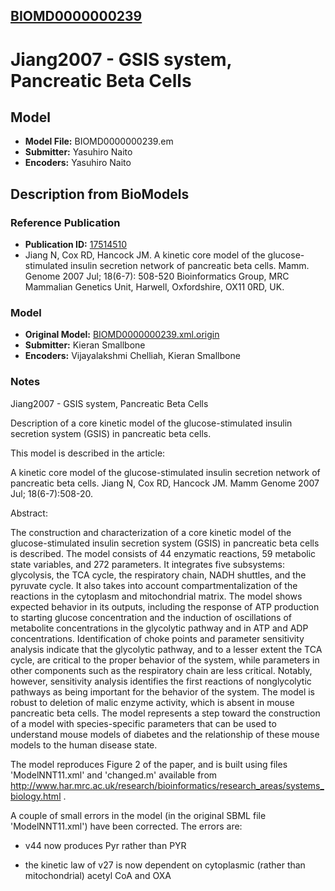 [BIOMD0000000239](http://www.ebi.ac.uk/biomodels-main/BIOMD0000000239)
----------------------------------------------------------------------
Jiang2007 - GSIS system, Pancreatic Beta Cells
======================================================================

Model
-----

* **Model File:** BIOMD0000000239.em
* **Submitter:** Yasuhiro Naito
* **Encoders:** Yasuhiro Naito

Description from BioModels
--------------------------

### Reference Publication

* **Publication ID:** [17514510](http://www.ncbi.nlm.nih.gov/pubmed/17514510)
* Jiang N, Cox RD, Hancock JM. 
A kinetic core model of the glucose-stimulated insulin secretion network of pancreatic beta cells. 
Mamm. Genome 2007 Jul; 18(6-7): 508-520 
Bioinformatics Group, MRC Mammalian Genetics Unit, Harwell, Oxfordshire, OX11 0RD, UK.

### Model

* **Original Model:** [BIOMD0000000239.xml.origin](http://www.ebi.ac.uk/biomodels/models-main/publ/BIOMD0000000239/BIOMD0000000239.xml.origin)
* **Submitter:** Kieran Smallbone
* **Encoders:** Vijayalakshmi Chelliah, Kieran Smallbone

### Notes

Jiang2007 - GSIS system, Pancreatic Beta Cells

Description of a core kinetic model of the glucose-stimulated insulin secretion system (GSIS) in pancreatic beta cells.

This model is described in the article:

A kinetic core model of the glucose-stimulated insulin secretion network of pancreatic beta cells.
Jiang N, Cox RD, Hancock JM.
Mamm Genome 2007 Jul; 18(6-7):508-20.

Abstract:

The construction and characterization of a core kinetic model of the glucose-stimulated insulin secretion system (GSIS) in pancreatic beta cells is described. The model consists of 44 enzymatic reactions, 59 metabolic state variables, and 272 parameters. It integrates five subsystems: glycolysis, the TCA cycle, the respiratory chain, NADH shuttles, and the pyruvate cycle. It also takes into account compartmentalization of the reactions in the cytoplasm and mitochondrial matrix. The model shows expected behavior in its outputs, including the response of ATP production to starting glucose concentration and the induction of oscillations of metabolite concentrations in the glycolytic pathway and in ATP and ADP concentrations. Identification of choke points and parameter sensitivity analysis indicate that the glycolytic pathway, and to a lesser extent the TCA cycle, are critical to the proper behavior of the system, while parameters in other components such as the respiratory chain are less critical. Notably, however, sensitivity analysis identifies the first reactions of nonglycolytic pathways as being important for the behavior of the system. The model is robust to deletion of malic enzyme activity, which is absent in mouse pancreatic beta cells. The model represents a step toward the construction of a model with species-specific parameters that can be used to understand mouse models of diabetes and the relationship of these mouse models to the human disease state.

The model reproduces Figure 2 of the paper, and is built using files 'ModelNNT11.xml' and 'changed.m' available from http://www.har.mrc.ac.uk/research/bioinformatics/research_areas/systems_biology.html .

A couple of small errors in the model (in the original SBML file 'ModelNNT11.xml') have been corrected. The errors are:

- v44 now produces Pyr rather than PYR

- the kinetic law of v27 is now dependent on cytoplasmic (rather than mitochondrial) acetyl CoA and OXA